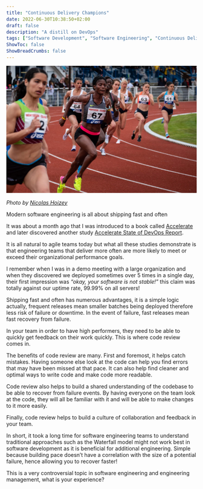 ```yaml
---
title: "Continuous Delivery Champions"
date: 2022-06-30T10:38:50+02:00
draft: false
description: "A distill on DevOps"
tags: ["Software Development", "Software Engineering", "Continuous Delivery"]
ShowToc: false
ShowBreadCrumbs: false
---
```


![alt text](https://raw.githubusercontent.com/alirezasamar/alirezasamar.github.io/master/assets//headers/0_07C_bmtzUTpr5msH.jpg)

_Photo by [Nicolas Hoizey](https://unsplash.com/@nhoizey)_

Modern software engineering is all about shipping fast and often

It was about a month ago that I was introduced to a book called [Accelerate](<https://en.wikipedia.org/wiki/Accelerate_(book)>) and later discovered another study [Accelerate State of DevOps Report](https://cloud.google.com/blog/products/devops-sre/the-2019-accelerate-state-of-devops-elite-performance-productivity-and-scaling).

It is all natural to agile teams today but what all these studies demonstrate is that engineering teams that deliver more often are more likely to meet or exceed their organizational performance goals.

I remember when I was in a demo meeting with a large organization and when they discovered we deployed sometimes over 5 times in a single day, their first impression was _“okay, your software is not stable!”_ this claim was totally against our uptime rate, 99.99% on all servers!

Shipping fast and often has numerous advantages, it is a simple logic actually, frequent releases mean smaller batches being deployed therefore less risk of failure or downtime.
In the event of failure, fast releases mean fast recovery from failure.

In your team in order to have high performers, they need to be able to quickly get feedback on their work quickly. This is where code review comes in.

The benefits of code review are many. First and foremost, it helps catch mistakes. Having someone else look at the code can help you find errors that may have been missed at that pace. It can also help find cleaner and optimal ways to write code and make code more readable.

Code review also helps to build a shared understanding of the codebase to be able to recover from failure events. By having everyone on the team look at the code, they will all be familiar with it and will be able to make changes to it more easily.

Finally, code review helps to build a culture of collaboration and feedback in your team.

In short, it took a long time for software engineering teams to understand traditional approaches such as the Waterfall model might not work best in software development as it is beneficial for additional engineering. Simple because building pace doesn’t have a correlation with the size of a potential failure, hence allowing you to recover faster!

This is a very controversial topic in software engineering and engineering management, what is your experience?
